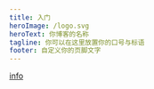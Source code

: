 ```yaml
---
title: 入门
heroImage: /logo.svg
heroText: 你博客的名称
tagline: 你可以在这里放置你的口号与标语
footer: 自定义你的页脚文字
---
```


[info](./docker/docker.md)